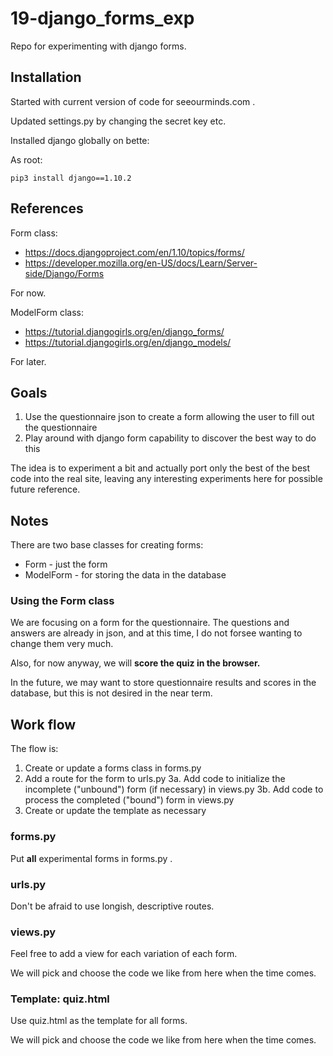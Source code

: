 # 19-django_forms_exp

Repo for experimenting with django forms.

## Installation

Started with current version of code for seeourminds.com .

Updated settings.py by changing the secret key etc.

Installed django globally on bette:

As root:

```
pip3 install django==1.10.2
```

## References

Form class:

- https://docs.djangoproject.com/en/1.10/topics/forms/
- https://developer.mozilla.org/en-US/docs/Learn/Server-side/Django/Forms

For now.

ModelForm class:

- https://tutorial.djangogirls.org/en/django_forms/
- https://tutorial.djangogirls.org/en/django_models/

For later.

## Goals

1. Use the questionnaire json to create a form allowing the user to fill out the questionnaire
2. Play around with django form capability to discover the best way to do this

The idea is to experiment a bit and actually port only the best of the best code into the real site,
leaving any interesting experiments here for possible future reference.

## Notes

There are two base classes for creating forms:

- Form - just the form
- ModelForm - for storing the data in the database

### Using the Form class

We are focusing on a form for the questionnaire.
The questions and answers are already in json, and at this time, I do not forsee wanting to change them very much.

Also, for now anyway, we will **score the quiz in the browser.**

In the future, we may want to store questionnaire results and scores in the database, but this is not desired in the near term.

## Work flow

The flow is:

1. Create or update a forms class in forms.py
2. Add a route for the form to urls.py
3a. Add code to initialize the incomplete ("unbound") form (if necessary) in views.py
3b. Add code to process the completed ("bound") form in views.py
4. Create or update the template as necessary

### forms.py

Put **all** experimental forms in forms.py .

### urls.py

Don't be afraid to use longish, descriptive routes.

### views.py

Feel free to add a view for each variation of each form.

We will pick and choose the code we like from here when the time comes.

### Template: quiz.html

Use quiz.html as the template for all forms.

We will pick and choose the code we like from here when the time comes.

